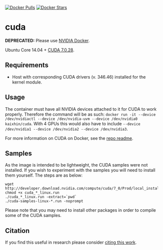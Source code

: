 [![Docker Pulls](https://img.shields.io/docker/pulls/kaixhin/cuda.svg)](https://hub.docker.com/r/kaixhin/cuda/)
[![Docker Stars](https://img.shields.io/docker/stars/kaixhin/cuda.svg)](https://hub.docker.com/r/kaixhin/cuda/)

cuda
====
**DEPRECATED:** Please use [NVIDIA Docker](https://github.com/NVIDIA/nvidia-docker).

Ubuntu Core 14.04 + [CUDA 7.0.28](http://www.nvidia.com/object/cuda_home_new.html).

Requirements
------------

- Host with corresponding CUDA drivers (v. 346.46) installed for the kernel module.

Usage
-----
The container must have all NVIDIA devices attached to it for CUDA to work properly.
Therefore the command will be as such: `docker run -it --device /dev/nvidiactl --device /dev/nvidia-uvm --device /dev/nvidia0 kaixhin/cuda`.
With 4 GPUs this would also have to include `--device /dev/nvidia1 --device /dev/nvidia2 --device /dev/nvidia3`.

For more information on CUDA on Docker, see the [repo readme](https://github.com/Kaixhin/dockerfiles#cuda).

Samples
-------

As the image is intended to be lightweight, the CUDA samples were not installed. If you wish to experiment with the samples you will need to install them yourself. The steps are as below:

```
wget http://developer.download.nvidia.com/compute/cuda/7_0/Prod/local_installers/cuda_7.0.28_linux.run
chmod +x cuda_*_linux.run
./cuda_*_linux.run -extract=`pwd`
./cuda-samples-linux-*.run -noprompt
```

Please note that you may need to install other packages in order to compile some of the CUDA samples.

Citation
--------
If you find this useful in research please consider [citing this work](https://github.com/Kaixhin/dockerfiles/blob/master/CITATION.md).
